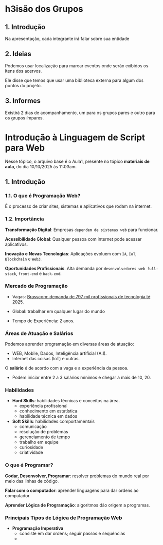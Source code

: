 <!-- Link do CSS -->
<link rel="stylesheet" href="../estilos-markdown.css">

<h1 class="pw1"> h3isão dos Grupos </h1>

<h2 class="pw1"> 1. Introdução </h2>

Na apresentação, cada integrante irá falar sobre sua entidade

<h2 class="pw1"> 2. Ideias </h2>

Podemos usar localização para marcar eventos onde serão exibidos os itens dos acervos.

Ele disse que temos que usar uma biblioteca externa para algum dos pontos do projeto.

<h2 class="pw1"> 3. Informes </h2>

Existirá 2 dias de acompanhamento, um para os grupos pares e outro para os grupos ímpares.

<h1 class="pw1"> Introdução à Linguagem de Script para Web </h1>

Nesse tópico, o arquivo base é o Aula1, presente no tópico **materiais de aula**, do dia 10/10/2025 às 11:03am.

<h2 class="pw1"> 1. Introdução </h2>

<h3 class="pw1"> 1.1. O que é Programação Web? </h3>

É o processo de criar sites, sistemas e aplicativos que rodam na internet.

<h3 class="pw1"> 1.2. Importância </h3>

**Transformação Digital**: Empresas `dependem de sistemas web` para funcionar.

**Acessibilidade Global**: Qualquer pessoa com internet pode acessar aplicativos.

**Inovação e Novas Tecnologias**: Aplicações evoluem com `IA`, `IoT`, `Blockchain` e `Web3`.

**Oportunidades Profissionais**: Alta demanda por `desenvolvedores web full-stack`, `front-end` e `back-end`.

<h3 class="pw1"> Mercado de Programação </h3>

* Vagas: [Brasscom: demanda de 797 mil profissionais de tecnologia té 2025](https://brasscom.org.br/estudo-da-brasscom-aponta-demanda-de-797-mil-profissionais-de-tecnologia-ate-2025/).

* Global: trabalhar em qualquer lugar do mundo

* Tempo de Experiência: 2 anos.

<h3 class="pw1"> Áreas de Atuação e Salários </h3>

Podemos aprender programação em diversas áreas de atuação:
* WEB, Mobile, Dados, Inteligência artificial (A.I).
* Internet das coisas (IoT) e outras.

O **salário** é de acordo com a vaga e a experiência da pessoa.
* Podem iniciar entre 2 a 3 salários mínimos e chegar a mais de 10, 20.

<h3 class="pw1"> Habilidades </h3>

* **Hard Skills**: habilidades técnicas e conceitos na área.
  * experiência profissional
  * conhecimento em estatística
  * habilidade técnica em dados
* **Soft Skills**: habilidades comportamentais
  * comunicação
  * resolução de problemas
  * gerenciamento de tempo
  * trabalho em equipe
  * curiosidade
  * criatividade

<h3 class="pw1"> O que é Programar? </h3>

**Codar, Desenvolver, Programar**: resolver problemas do mundo real por meio das linhas de código.

**Falar com o computador**: aprender linguagens para dar ordens ao computador.

**Aprender Lógica de Programação**: algoritmos dão origem a programas.

<h3 class="pw1"> Principais Tipos de Lógica de Programação Web </h3>

* **Programação Imperativa**
  * consiste em dar ordens; seguir passos e sequências
  * 